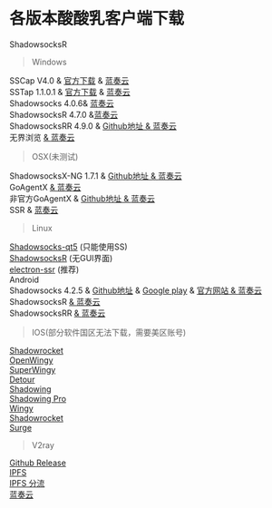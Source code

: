  


各版本酸酸乳客户端下载
==================================================================

ShadowsocksR  
>Windows  

SSCap V4.0 & [官方下载](https://www.sockscap64.com/forums/topic/sscap%E9%85%8D%E7%BD%AE%E6%95%99%E7%A8%8B/) & [蓝奏云](https://pan.lanzou.com/i0dshfi)  
SSTap 1.1.0.1 & [官方下载](https://www.sockscap64.com/sstap/) & [蓝奏云](https://pan.lanzou.com/i0dshzi)  
Shadowsocks 4.0.6& [蓝奏云](https://pan.lanzou.com/i0dsj8d)  
ShadowsocksR 4.7.0 &[蓝奏云](https://pan.lanzou.com/i0dsjkf)  
ShadowsocksRR 4.9.0 & [Github地址 & ](https://github.com/shadowsocksrr/shadowsocksr-csharp/releases)[蓝奏云](https://pan.lanzou.com/i0dsjpa)  
无界浏览 [& ](http://p0hdzoi6o.bkt.clouddn.com/ssr/pc/%E6%97%A0%E7%95%8C%E6%B5%8F%E8%A7%88.7z)[蓝奏云](https://pan.lanzou.com/i0dsk1c)  
>OSX(未测试)  

ShadowsocksX-NG 1.7.1 & [Github地址 & ](https://github.com/shadowsocks/ShadowsocksX-NG/releases/)[蓝奏云](https://pan.lanzou.com/i0j50nc)  
GoAgentX [& ](http://p0hdzoi6o.bkt.clouddn.com/ssr/osx/GoAgentX-v2.3.7.dmg)[蓝奏云](https://pan.lanzou.com/i0dskef)  
非官方GoAgentX & [Github地址 & ](https://github.com/mithril-global/GoAgentX)[蓝奏云](https://pan.lanzou.com/i0dskja)  
SSR & [蓝奏云](https://pan.lanzou.com/i0fzv5g)  
>Linux

[Shadowsocks-qt5](https://github.com/shadowsocks/shadowsocks-qt5/wiki/%E5%AE%89%E8%A3%85%E6%8C%87%E5%8D%97) (只能使用SS)  
[ShadowsocksR](https://github.com/shadowsocksrr/shadowsocksr) (无GUI界面)  
[electron-ssr](https://github.com/erguotou520/electron-ssr) (推荐)  
Android  
Shadowsocks 4.2.5 & [Github地址](https://github.com/shadowsocks/shadowsocks-android/blob/master/README.md#open-source-licenses) & [Google play](https://play.google.com/store/apps/details?id=com.github.shadowsocks) & [官方网站 & ](https://shadowsocks.org/)[蓝奏云](https://pan.lanzou.com/i0dsl7e)  
ShadowsocksR [& ](http://p0hdzoi6o.bkt.clouddn.com/ssr/pe/ShadowsocksR.apk)[蓝奏云](https://pan.lanzou.com/i0dsl8f)  
ShadowsocksRR [& ](http://p0hdzoi6o.bkt.clouddn.com/ssr/pe/shadowsocksr-android-3.5.1.apk)[蓝奏云](https://pan.lanzou.com/i0dslbi)  
>IOS(部分软件国区无法下载，需要美区账号)  

[Shadowrocket](https://www.25pp.com/ios/detail_1923429/)  
[OpenWingy](https://itunes.apple.com/cn/app/openwingy/id1294672758?mt=8)  
[SuperWingy](https://itunes.apple.com/cn/app/superwingy/id1290093815?mt=8)  
[Detour](https://itunes.apple.com/cn/app/wingy-proxy-for-http-s-socks5/id1178584911?mt=8)  
[Shadowing](https://itunes.apple.com/cn/app/shadowing/id1194879940?mt=8)  
[Shadowing Pro](https://itunes.apple.com/cn/app/shadowing-pro/id1295117556?mt=8)  
[Wingy](https://itunes.apple.com/cn/app/wingy-proxy-for-http-s-socks5/id1178584911?mt=8)  
[Shadowrocket](https://itunes.apple.com/cn/app/shadowrocket/id932747118?l=en&mt=8)  
[Surge](https://itunes.apple.com/cn/app/surge-web-developer-tool-proxy/id1040100637?l=en&mt=8)  
>V2ray

[Github Release](https://github.com/v2ray/v2ray-core/releases)  
[IPFS](https://ipfs.io/ipns/QmdtMuAhEUPFX9NQiGhRj2zhS1oEA76SXNDnZRHqivjMwR)  
[IPFS 分流](https://www.v2ray.com/ipns/QmdtMuAhEUPFX9NQiGhRj2zhS1oEA76SXNDnZRHqivjMwR)  
[蓝奏云](https://pan.lanzou.com/b144778/)

